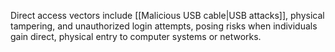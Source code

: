 Direct access vectors include [[Malicious USB cable|USB attacks]], physical tampering, and unauthorized login attempts, posing risks when individuals gain direct, physical entry to computer systems or networks.
